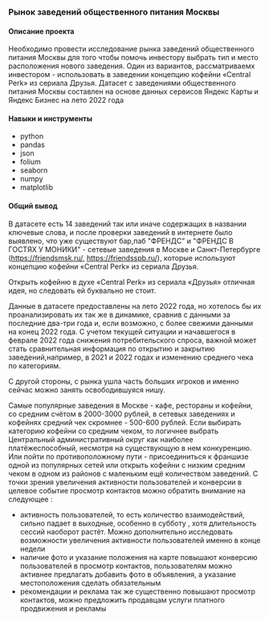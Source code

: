 ### Рынок заведений общественного питания Москвы

#### Описание проекта

Необходимо провести исследование рынка заведений общественного питания Москвы для того чтобы помочь инвестору выбрать тип и место расположения нового заведения. Один из вариантов, рассматриваемх инвестором - использовать в заведении концепцию кофейни «Central Perk» из сериала Друзья. Датасет с заведениями общественного питания Москвы составлен на основе данных сервисов Яндекс Карты и Яндекс Бизнес на лето 2022 года

#### Навыки и инструменты
- python
- pandas
- json
- folium
- seaborn
- numpy
- matplotlib
#### Общий вывод
В датасете есть 14 заведений так или иначе содержащих в названии ключевые слова, и после проверки заведений в  интернете было выявлено, 
что уже существуют  бар,паб "ФРЕНДС" и "ФРЕНДС В ГОСТЯХ У МОНИКИ" - сетевые заведения в Москве и Санкт-Петербурге (https://friendsmsk.ru/, https://friendsspb.ru/),  которые используют концепцию кофейни «Central Perk» из сериала Друзья.

Открыть кофейню в духе «Central Perk» из сериала «Друзья» отличная идея, но следовать ей буквально не стоит.

Данные в датасете предоставлены на лето 2022 года, но хотелось бы их проанализировать их так же в динамике, сравнив с данными за последние два-три года и, если возможно, с более свежими данными на конец 2022 года. С учетом текущей ситуации и начавшегося в феврале 2022 года снижения потребительского спроса, важной может стать сравнительная информация по открытию и закрытию заведений,например, в 2021 и 2022 годах и изменению среднего чека по категориям. 

С другой стороны, с рынка ушла часть больших игроков и именно сейчас можно занять освободившуяся  нишу.

Самые популярные заведения в Москве - кафе, рестораны и кофейни, со средним счётом в 2000-3000 рублей, в сетевых заведениях и кофейнях средний чек скромнее - 500-600 рублей.
Если выбирать категорию  кофейни со средним  чеком, то логичнее выбрать Центральный административный округ как наиболее платёжеспособный, несмотря на существующую в нем конкуренцию.
Или пойти по противоположному пути - присоединиться к франшизе одной из популярных сетей или открыть кофейни с низким средним чеком в одном из районов с маленьким ещё количеством заведений. 
С точки зрения увеличения активности пользователей и конверсии в целевое событие просмотр контактов можно обратить внимание на следующее :
- активность пользователей, то есть количество взаимодействий, сильно падает в выходные, особенно в субботу , хотя длительность сессий наоборот растёт. Можно дополнительно исследовать возможности увеличения активности пользователей именно в конце недели
- наличие фото и указание положения на карте повышают конверсию пользователей в просмотр контактов, пользователям можно активнее предлагать добавить фото в объявления, а указание местоположения сделать обязательным
- рекомендации и реклама так же существенно повышают просмотр контактов, можно предложить продавцам услуги платного продвижения и рекламы
